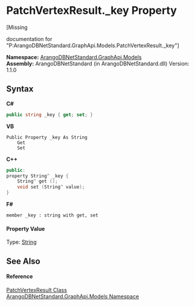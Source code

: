# PatchVertexResult._key Property 
 

\[Missing <summary> documentation for "P:ArangoDBNetStandard.GraphApi.Models.PatchVertexResult._key"\]

**Namespace:**&nbsp;<a href="6fb2338d-d8f7-f9c1-2056-1702fe9bf954">ArangoDBNetStandard.GraphApi.Models</a><br />**Assembly:**&nbsp;ArangoDBNetStandard (in ArangoDBNetStandard.dll) Version: 1.1.0

## Syntax

**C#**<br />
``` C#
public string _key { get; set; }
```

**VB**<br />
``` VB
Public Property _key As String
	Get
	Set
```

**C++**<br />
``` C++
public:
property String^ _key {
	String^ get ();
	void set (String^ value);
}
```

**F#**<br />
``` F#
member _key : string with get, set

```


#### Property Value
Type: <a href="https://docs.microsoft.com/dotnet/api/system.string" target="_blank" rel="noopener noreferrer">String</a>

## See Also


#### Reference
<a href="8588c4b5-a3e3-6c13-1a9a-77995340a361">PatchVertexResult Class</a><br /><a href="6fb2338d-d8f7-f9c1-2056-1702fe9bf954">ArangoDBNetStandard.GraphApi.Models Namespace</a><br />